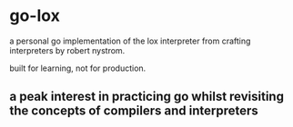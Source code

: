 # go-lox

a personal go implementation of the lox interpreter from crafting interpreters by robert nystrom.

built for learning, not for production.

## a peak interest in practicing go whilst revisiting the concepts of compilers and interpreters
